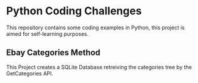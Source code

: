 # Python Coding Challenges

This repository contains some coding examples in Python, this project is aimed for self-learning purposes.

## Ebay Categories Method

This Project creates a SQLite Database retreiving the categories tree by the GetCategories API.
